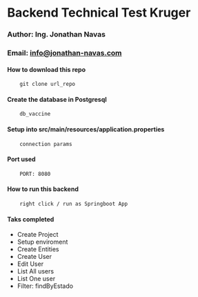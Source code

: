 # Backend Technical Test Kruger

### Author: Ing. Jonathan Navas
### Email: info@jonathan-navas.com

#### How to download this repo

```
    git clone url_repo
```
#### Create the database in Postgresql
```
    db_vaccine
```
#### Setup into src/main/resources/application.properties
```
    connection params
```
#### Port used
```
    PORT: 8080
```
#### How to run this backend
```
    right click / run as Springboot App
```

#### Taks completed
* Create Project
* Setup enviroment
* Create Entities
* Create User
* Edit User
* List All users
* List One user
* Filter: findByEstado